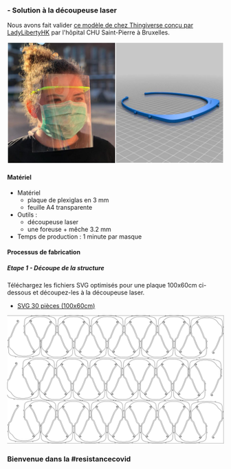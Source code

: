 ###  - Solution à la découpeuse laser

Nous avons fait valider [ce modèle de chez Thingiverse conçu par LadyLibertyHK](http://thingiverse.com/thing:4159366) par l'hôpital CHU Saint-Pierre à Bruxelles.

![](./images/P2-summary.jpeg)

#### Matériel

* Matériel
  * plaque de plexiglas en 3 mm
  * feuille A4 transparente
* Outils :
  * découpeuse laser
  * une foreuse + mêche 3.2 mm
* Temps de production : 1 minute par masque

#### Processus de fabrication

##### Etape 1 - Découpe de la structure

Téléchargez les fichiers SVG optimisés pour une plaque 100x60cm ci-dessous et découpez-les à la découpeuse laser.
* [SVG 30 pièces (100x60cm)](./Mask_30pcs.svg)


![](./images/P2-36Masks.png)


### Bienvenue dans la #resistancecovid